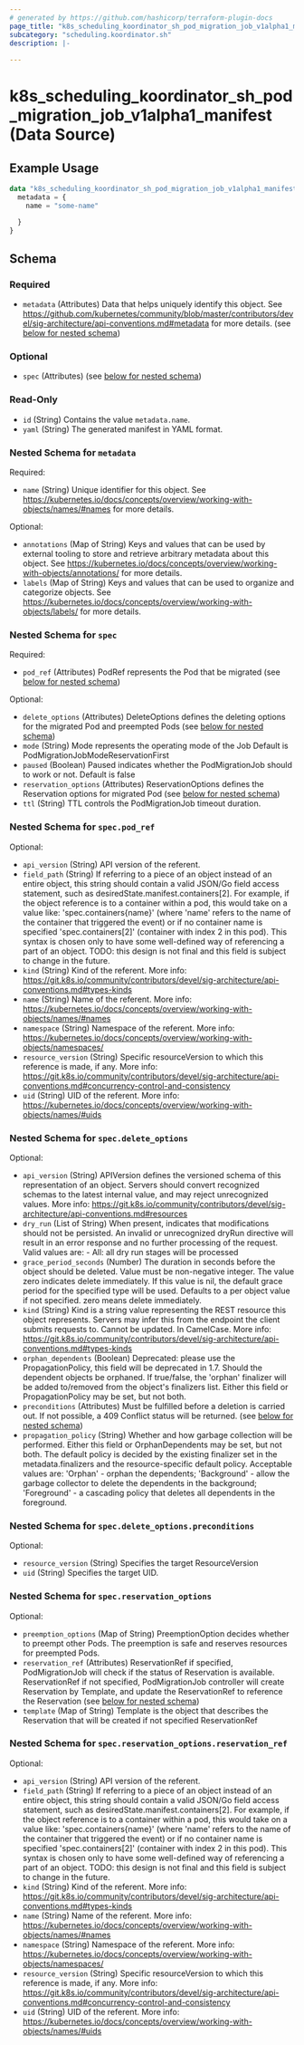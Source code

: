 ```yaml
---
# generated by https://github.com/hashicorp/terraform-plugin-docs
page_title: "k8s_scheduling_koordinator_sh_pod_migration_job_v1alpha1_manifest Data Source - terraform-provider-k8s"
subcategory: "scheduling.koordinator.sh"
description: |-
  
---
```


# k8s_scheduling_koordinator_sh_pod_migration_job_v1alpha1_manifest (Data Source)



## Example Usage

```terraform
data "k8s_scheduling_koordinator_sh_pod_migration_job_v1alpha1_manifest" "example" {
  metadata = {
    name = "some-name"

  }
}
```

<!-- schema generated by tfplugindocs -->
## Schema

### Required

- `metadata` (Attributes) Data that helps uniquely identify this object. See https://github.com/kubernetes/community/blob/master/contributors/devel/sig-architecture/api-conventions.md#metadata for more details. (see [below for nested schema](#nestedatt--metadata))

### Optional

- `spec` (Attributes) (see [below for nested schema](#nestedatt--spec))

### Read-Only

- `id` (String) Contains the value `metadata.name`.
- `yaml` (String) The generated manifest in YAML format.

<a id="nestedatt--metadata"></a>
### Nested Schema for `metadata`

Required:

- `name` (String) Unique identifier for this object. See https://kubernetes.io/docs/concepts/overview/working-with-objects/names/#names for more details.

Optional:

- `annotations` (Map of String) Keys and values that can be used by external tooling to store and retrieve arbitrary metadata about this object. See https://kubernetes.io/docs/concepts/overview/working-with-objects/annotations/ for more details.
- `labels` (Map of String) Keys and values that can be used to organize and categorize objects. See https://kubernetes.io/docs/concepts/overview/working-with-objects/labels/ for more details.


<a id="nestedatt--spec"></a>
### Nested Schema for `spec`

Required:

- `pod_ref` (Attributes) PodRef represents the Pod that be migrated (see [below for nested schema](#nestedatt--spec--pod_ref))

Optional:

- `delete_options` (Attributes) DeleteOptions defines the deleting options for the migrated Pod and preempted Pods (see [below for nested schema](#nestedatt--spec--delete_options))
- `mode` (String) Mode represents the operating mode of the Job Default is PodMigrationJobModeReservationFirst
- `paused` (Boolean) Paused indicates whether the PodMigrationJob should to work or not. Default is false
- `reservation_options` (Attributes) ReservationOptions defines the Reservation options for migrated Pod (see [below for nested schema](#nestedatt--spec--reservation_options))
- `ttl` (String) TTL controls the PodMigrationJob timeout duration.

<a id="nestedatt--spec--pod_ref"></a>
### Nested Schema for `spec.pod_ref`

Optional:

- `api_version` (String) API version of the referent.
- `field_path` (String) If referring to a piece of an object instead of an entire object, this string should contain a valid JSON/Go field access statement, such as desiredState.manifest.containers[2]. For example, if the object reference is to a container within a pod, this would take on a value like: 'spec.containers{name}' (where 'name' refers to the name of the container that triggered the event) or if no container name is specified 'spec.containers[2]' (container with index 2 in this pod). This syntax is chosen only to have some well-defined way of referencing a part of an object. TODO: this design is not final and this field is subject to change in the future.
- `kind` (String) Kind of the referent. More info: https://git.k8s.io/community/contributors/devel/sig-architecture/api-conventions.md#types-kinds
- `name` (String) Name of the referent. More info: https://kubernetes.io/docs/concepts/overview/working-with-objects/names/#names
- `namespace` (String) Namespace of the referent. More info: https://kubernetes.io/docs/concepts/overview/working-with-objects/namespaces/
- `resource_version` (String) Specific resourceVersion to which this reference is made, if any. More info: https://git.k8s.io/community/contributors/devel/sig-architecture/api-conventions.md#concurrency-control-and-consistency
- `uid` (String) UID of the referent. More info: https://kubernetes.io/docs/concepts/overview/working-with-objects/names/#uids


<a id="nestedatt--spec--delete_options"></a>
### Nested Schema for `spec.delete_options`

Optional:

- `api_version` (String) APIVersion defines the versioned schema of this representation of an object. Servers should convert recognized schemas to the latest internal value, and may reject unrecognized values. More info: https://git.k8s.io/community/contributors/devel/sig-architecture/api-conventions.md#resources
- `dry_run` (List of String) When present, indicates that modifications should not be persisted. An invalid or unrecognized dryRun directive will result in an error response and no further processing of the request. Valid values are: - All: all dry run stages will be processed
- `grace_period_seconds` (Number) The duration in seconds before the object should be deleted. Value must be non-negative integer. The value zero indicates delete immediately. If this value is nil, the default grace period for the specified type will be used. Defaults to a per object value if not specified. zero means delete immediately.
- `kind` (String) Kind is a string value representing the REST resource this object represents. Servers may infer this from the endpoint the client submits requests to. Cannot be updated. In CamelCase. More info: https://git.k8s.io/community/contributors/devel/sig-architecture/api-conventions.md#types-kinds
- `orphan_dependents` (Boolean) Deprecated: please use the PropagationPolicy, this field will be deprecated in 1.7. Should the dependent objects be orphaned. If true/false, the 'orphan' finalizer will be added to/removed from the object's finalizers list. Either this field or PropagationPolicy may be set, but not both.
- `preconditions` (Attributes) Must be fulfilled before a deletion is carried out. If not possible, a 409 Conflict status will be returned. (see [below for nested schema](#nestedatt--spec--delete_options--preconditions))
- `propagation_policy` (String) Whether and how garbage collection will be performed. Either this field or OrphanDependents may be set, but not both. The default policy is decided by the existing finalizer set in the metadata.finalizers and the resource-specific default policy. Acceptable values are: 'Orphan' - orphan the dependents; 'Background' - allow the garbage collector to delete the dependents in the background; 'Foreground' - a cascading policy that deletes all dependents in the foreground.

<a id="nestedatt--spec--delete_options--preconditions"></a>
### Nested Schema for `spec.delete_options.preconditions`

Optional:

- `resource_version` (String) Specifies the target ResourceVersion
- `uid` (String) Specifies the target UID.



<a id="nestedatt--spec--reservation_options"></a>
### Nested Schema for `spec.reservation_options`

Optional:

- `preemption_options` (Map of String) PreemptionOption decides whether to preempt other Pods. The preemption is safe and reserves resources for preempted Pods.
- `reservation_ref` (Attributes) ReservationRef if specified, PodMigrationJob will check if the status of Reservation is available. ReservationRef if not specified, PodMigrationJob controller will create Reservation by Template, and update the ReservationRef to reference the Reservation (see [below for nested schema](#nestedatt--spec--reservation_options--reservation_ref))
- `template` (Map of String) Template is the object that describes the Reservation that will be created if not specified ReservationRef

<a id="nestedatt--spec--reservation_options--reservation_ref"></a>
### Nested Schema for `spec.reservation_options.reservation_ref`

Optional:

- `api_version` (String) API version of the referent.
- `field_path` (String) If referring to a piece of an object instead of an entire object, this string should contain a valid JSON/Go field access statement, such as desiredState.manifest.containers[2]. For example, if the object reference is to a container within a pod, this would take on a value like: 'spec.containers{name}' (where 'name' refers to the name of the container that triggered the event) or if no container name is specified 'spec.containers[2]' (container with index 2 in this pod). This syntax is chosen only to have some well-defined way of referencing a part of an object. TODO: this design is not final and this field is subject to change in the future.
- `kind` (String) Kind of the referent. More info: https://git.k8s.io/community/contributors/devel/sig-architecture/api-conventions.md#types-kinds
- `name` (String) Name of the referent. More info: https://kubernetes.io/docs/concepts/overview/working-with-objects/names/#names
- `namespace` (String) Namespace of the referent. More info: https://kubernetes.io/docs/concepts/overview/working-with-objects/namespaces/
- `resource_version` (String) Specific resourceVersion to which this reference is made, if any. More info: https://git.k8s.io/community/contributors/devel/sig-architecture/api-conventions.md#concurrency-control-and-consistency
- `uid` (String) UID of the referent. More info: https://kubernetes.io/docs/concepts/overview/working-with-objects/names/#uids
